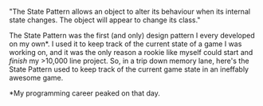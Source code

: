 "The State Pattern allows an object to alter its behaviour when its internal state changes. The object will appear to change
its class."

The State Pattern was the first (and only) design pattern I every developed on my own*. I used it to keep track of the current
state of a game I was working on, and it was the only reason a rookie like myself could start and *finish* my >10,000 line project.
So, in a trip down memory lane, here's the State Pattern used to keep track of the current game state in an ineffably awesome
game.




*My programming career peaked on that day.
